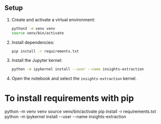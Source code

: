 ## Setup

1. Create and activate a virtual environment:
   ```sh
   python3 -m venv venv
   source venv/bin/activate
   ```

2. Install dependencies:
   ```sh
   pip install -r requirements.txt
   ```

3. Install the Jupyter kernel:
   ```sh
   python -m ipykernel install --user --name insights-extraction
   ```

4. Open the notebook and select the `insights-extraction` kernel.


# To install requirements with pip
python -m venv venv
source venv/bin/activate
pip install -r requirements.txt
python -m ipykernel install --user --name insights-extraction